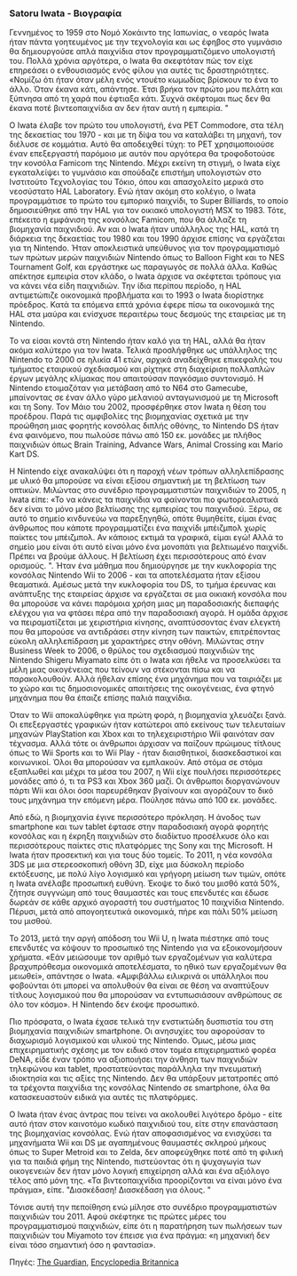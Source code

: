 ### Satoru Iwata - Βιογραφία

Γεννημένος το 1959 στο Νομό Χοκάιντο της Ιαπωνίας, ο νεαρός Iwata ήταν πάντα γοητευμένος με την τεχνολογία και ως έφηβος στο γυμνάσιο θα δημιουργούσε απλά παιχνίδια στον προγραμματιζόμενο υπολογιστή του. Πολλά χρόνια αργότερα, ο Iwata θα σκεφτόταν πώς τον είχε επηρεάσει ο ενθουσιασμός ενός φίλου για αυτές τις δραστηριότητες. «Νομίζω ότι ήταν όταν μέλη ενός ντουέτο κωμωδίας βρίσκουν το ένα το άλλο. Όταν έκανα κάτι, απάντησε. Έτσι βρήκα τον πρώτο μου πελάτη και ξύπνησα από τη χαρά που έφτιαξα κάτι. Συχνά σκέφτομαι πως δεν θα έκανα ποτέ βιντεοπαιχνίδια αν δεν ήταν αυτή η εμπειρία. "

Ο Iwata έλαβε τον πρώτο του υπολογιστή, ένα PET Commodore, στα τέλη της δεκαετίας του 1970 - και με τη δίψα του να καταλάβει τη μηχανή, τον διέλυσε σε κομμάτια. Αυτό θα αποδειχθεί τύχη: το PET χρησιμοποιούσε έναν επεξεργαστή παρόμοιο με αυτόν που αργότερα θα τροφοδοτούσε την κονσόλα Famicom της Nintendo. Μέχρι εκείνη τη στιγμή, ο Iwata είχε εγκαταλείψει το γυμνάσιο και σπούδαζε επιστήμη υπολογιστών στο Ινστιτούτο Τεχνολογίας του Τόκιο, όπου και απασχολείτο μερικά στο νεοσύστατο HAL Laboratory. Ενώ ήταν ακόμη στο κολέγιο, ο Iwata προγραμμάτισε το πρώτο του εμπορικό παιχνίδι, το Super Billiards, το οποίο δημοσιεύθηκε από την HAL για τον οικιακό υπολογιστή MSX το 1983. Τότε, επέκειτο η εμφάνιση της κονσόλας Famicom, που θα άλλαζε τη βιομηχανία παιχνιδιού. Αν και ο Iwata ήταν υπάλληλος της HAL, κατά τη διάρκεια της δεκαετίας του 1980 και του 1990 άρχισε επίσης να εργάζεται για τη Nintendo. Ήταν αποκλειστικά υπεύθυνος για τον προγραμματισμό των πρώτων μερών παιχνιδιών Nintendo όπως το Balloon Fight και το NES Tournament Golf, και εργάστηκε ως παραγωγός σε πολλά άλλα. Καθώς απέκτησε εμπειρία στον κλάδο, ο Iwata άρχισε να σκέφτεται τρόπους για να κάνει νέα είδη παιχνιδιών. Την ίδια περίπου περίοδο, η HAL αντιμετώπιζε οικονομικά προβλήματα και το 1993 ο Iwata διορίστηκε πρόεδρος. Κατά τα επόμενα επτά χρόνια έφερε πίσω τα οικονομικά της HAL στα μαύρα και ενίσχυσε περαιτέρω τους δεσμούς της εταιρείας με τη Nintendo.

Το να είσαι κοντά στη Nintendo ήταν καλό για τη HAL, αλλά θα ήταν ακόμα καλύτερο για τον Iwata. Τελικά προσλήφθηκε ως υπάλληλος της Nintendo το 2000 σε ηλικία 41 ετών, αρχικά αναδείχθηκε επικεφαλής του τμήματος εταιρικού σχεδιασμού και ρίχτηκε στη διαχείριση πολλαπλών έργων μεγάλης κλίμακας που απαιτούσαν παγκόσμιο συντονισμό. Η Nintendo ετοιμαζόταν για μετάβαση από το N64 στο Gamecube, μπαίνοντας σε έναν άλλο γύρο μελανιού ανταγωνισμού με τη Microsoft και τη Sony. Τον Μάιο του 2002, προσφέρθηκε στον Iwata η θέση του προέδρου. Παρά τις αμφιβολίες της βιομηχανίας σχετικά με την προώθηση μιας φορητής κονσόλας διπλής οθόνης, το Nintendo DS ήταν ένα φαινόμενο, που πωλούσε πάνω από 150 εκ. μονάδες με πλήθος παιχνιδιών όπως Brain Training, Advance Wars, Animal Crossing και Mario Kart DS. 

Η Nintendo είχε ανακαλύψει ότι η παροχή νέων τρόπων αλληλεπίδρασης με υλικό θα μπορούσε να είναι εξίσου σημαντική με τη βελτίωση των οπτικών. Μιλώντας στο συνέδριο προγραμματιστών παιχνιδιών το 2005, η Iwata είπε: «Το να κάνεις τα παιχνίδια να φαίνονται πιο φωτορεαλιστικά δεν είναι το μόνο μέσο βελτίωσης της εμπειρίας του παιχνιδιού. Ξέρω, σε αυτό το σημείο κινδυνεύω να παρεξηγηθώ, οπότε θυμηθείτε, είμαι ένας άνθρωπος που κάποτε προγραμματίζει ένα παιχνίδι μπέιζμπολ χωρίς παίκτες του μπέιζμπολ. Αν κάποιος εκτιμά τα γραφικά, είμαι εγώ! Αλλά το σημείο μου είναι ότι αυτό είναι μόνο ένα μονοπάτι για βελτιωμένο παιχνίδι. Πρέπει να βρούμε άλλους. Η βελτίωση έχει περισσότερους από έναν ορισμούς. ". Ήταν ένα μάθημα που δημιούργησε με την κυκλοφορία της κονσόλας Nintendo Wii το 2006 - και τα αποτελέσματα ήταν εξίσου θεαματικά. Αμέσως μετά την κυκλοφορία του DS, το τμήμα έρευνας και ανάπτυξης της εταιρείας άρχισε να εργάζεται σε μια οικιακή κονσόλα που θα μπορούσε να κάνει παρόμοια χρήση μιας μη παραδοσιακής διεπαφής ελέγχου για να φτάσει πέρα από την παραδοσιακή αγορά. Η ομάδα άρχισε να πειραματίζεται με χειριστήρια κίνησης, αναπτύσσοντας έναν ελεγκτή που θα μπορούσε να αντιδράσει στην κίνηση των παικτών, επιτρέποντας εύκολη αλληλεπίδραση με χαρακτήρες στην οθόνη. Μιλώντας στην Business Week το 2006, ο θρύλος του σχεδιασμού παιχνιδιών της Nintendo Shigeru Miyamato είπε ότι ο Iwata και ήθελε να προσελκύσει τα μέλη μιας οικογένειας που τείνουν να στέκονται πίσω και να παρακολουθούν. Αλλά ήθελαν επίσης ένα μηχάνημα που να ταιριάζει με το χώρο και τις δημοσιονομικές απαιτήσεις της οικογένειας, ένα φτηνό μηχάνημα που θα έπαιζε επίσης παλιά παιχνίδια.

Όταν το Wii αποκαλύφθηκε για πρώτη φορά, η βιομηχανία χλευάζει ξανά. Οι επεξεργαστές γραφικών ήταν κατώτεροι από εκείνους των τελευταίων μηχανών PlayStation και Xbox και το τηλεχειριστήριο Wii φαινόταν σαν τέχνασμα. Αλλά τότε οι άνθρωποι άρχισαν να παίζουν πρώιμους τίτλους όπως το Wii Sports και το Wii Play - ήταν διαισθητικοί, διασκεδαστικοί και κοινωνικοί. Όλοι θα μπορούσαν να εμπλακούν. Από στόμα σε στόμα εξαπλωθεί και μέχρι τα μέσα του 2007, η Wii είχε πουλήσει περισσότερες μονάδες από ό, τι τα PS3 και Xbox 360 μαζί. Οι άνθρωποι διοργανώνουν πάρτι Wii και όλοι όσοι παρευρέθηκαν βγαίνουν και αγοράζουν το δικό τους μηχάνημα την επόμενη μέρα. Πούλησε πάνω από 100 εκ. μονάδες.

Από εδώ, η βιομηχανία έγινε περισσότερο πρόκληση. Η άνοδος των smartphone και των tablet έφτασε στην παραδοσιακή αγορά φορητής κονσόλας και η έκρηξη παιχνιδιών στο διαδίκτυο προσέλκυσε όλο και περισσότερους παίκτες στις πλατφόρμες της Sony και της Microsoft. Η Iwata ήταν προσεκτική και για τους δύο τομείς. Το 2011, η νέα κονσόλα 3DS με μια στερεοσκοπική οθόνη 3D, είχε μια δύσκολη περίοδο εκτόξευσης, με πολύ λίγο λογισμικό και γρήγορη μείωση των τιμών, οπότε η Iwata ανέλαβε προσωπική ευθύνη. Έκοψε το δικό του μισθό κατά 50%, ζήτησε συγγνώμη από τους θαυμαστές και τους επενδυτές και έδωσε δωρεάν σε κάθε αρχικό αγοραστή του συστήματος 10 παιχνίδια Nintendo. Πέρυσι, μετά από απογοητευτικά οικονομικά, πήρε και πάλι 50% μείωση του μισθού.

Το 2013, μετά την αργή απόδοση του Wii U, η Iwata πιέστηκε από τους επενδυτές να κόψουν το προσωπικό της Nintendo για να εξοικονομήσουν χρήματα. «Εάν μειώσουμε τον αριθμό των εργαζομένων για καλύτερα βραχυπρόθεσμα οικονομικά αποτελέσματα, το ηθικό των εργαζομένων θα μειωθεί», απάντησε ο Iwata. «Αμφιβάλλω ειλικρινά οι υπάλληλοι που φοβούνται ότι μπορεί να απολυθούν θα είναι σε θέση να αναπτύξουν τίτλους λογισμικού που θα μπορούσαν να εντυπωσιάσουν ανθρώπους σε όλο τον κόσμο». Η Nintendo δεν έκοψε προσωπικό.

Πιο πρόσφατα, ο Iwata έχασε τελικά την ενστικτώδη δυσπιστία του στη βιομηχανία παιχνιδιών smartphone. Οι ανησυχίες του αφορούσαν το διαχωρισμό λογισμικού και υλικού της Nintendo. Όμως, μέσω μιας επιχειρηματικής σχέσης με τον ειδικό στον τομέα επιχειρηματικό φορέα DeNA, είδε έναν τρόπο να αξιοποιήσει την άνθηση των παιχνιδιών τηλεφώνου και tablet, προστατεύοντας παράλληλα την πνευματική ιδιοκτησία και τις αξίες της Nintendo. Δεν θα υπάρξουν μετατροπές από τα τρέχοντα παιχνίδια της κονσόλας Nintendo σε smartphone, όλα θα κατασκευαστούν ειδικά για αυτές τις πλατφόρμες.

Ο Iwata ήταν ένας άντρας που τείνει να ακολουθεί λιγότερο δρόμο - είτε αυτό ήταν στον καινοτόμο κωδικό παιχνιδιού του, είτε στην επανάσταση της βιομηχανίας κονσόλας. Ενώ ήταν αποφασισμένος να ενισχύσει τα μηχανήματα Wii και DS με αγαπημένους θαυμαστές σκληρού μήκους όπως το Super Metroid και το Zelda, δεν αποφεύχθηκε ποτέ από τη φιλική για τα παιδιά φήμη της Nintendo, πιστεύοντας ότι η ψυχαγωγία των οικογενειών δεν ήταν μόνο λογική επιχείρηση αλλά και ένα αξιόλογο τέλος από μόνη της. «Τα βιντεοπαιχνίδια προορίζονται να είναι μόνο ένα πράγμα», είπε. "Διασκέδαση! Διασκέδαση για όλους. "

Τόνισε αυτή την πεποίθηση ενώ μίλησε στο συνέδριο προγραμματιστών παιχνιδιών του 2011. Αφού σκέφτηκε τις πρώτες μέρες του προγραμματισμού παιχνιδιών, είπε ότι η παρατήρηση των πωλήσεων των παιχνιδιών του Miyamoto τον έπεισε για ένα πράγμα: «η μηχανική δεν είναι τόσο σημαντική όσο η φαντασία».



Πηγές: [The Guardian](https://www.theguardian.com/technology/2015/jul/13/satoru-iwata-games-nintendo-president), [Encyclopedia Britannica](https://www.britannica.com/biography/Satoru-Iwata)

